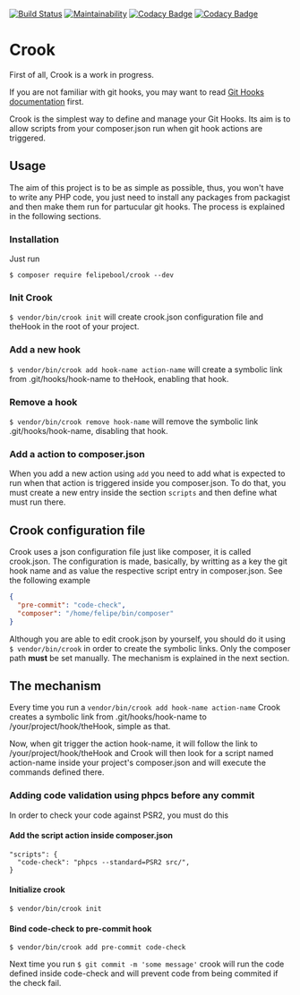 [![Build Status](https://travis-ci.org/felipebool/crook.svg?branch=master)](https://travis-ci.org/felipebool/crook)
[![Maintainability](https://api.codeclimate.com/v1/badges/dda7bbc045a955530da4/maintainability)](https://codeclimate.com/github/felipebool/crook/maintainability)
[![Codacy Badge](https://api.codacy.com/project/badge/Grade/2849859fd1ad4d299bf7403a85171319)](https://www.codacy.com/app/felipebool/crook?utm_source=github.com&amp;utm_medium=referral&amp;utm_content=felipebool/crook&amp;utm_campaign=Badge_Grade)
[![Codacy Badge](https://api.codacy.com/project/badge/Coverage/2849859fd1ad4d299bf7403a85171319)](https://www.codacy.com/app/felipebool/crook?utm_source=github.com&utm_medium=referral&utm_content=felipebool/crook&utm_campaign=Badge_Coverage)

# Crook
First of all, Crook is a work in progress.

If you are not familiar with git hooks, you may want to read [Git Hooks documentation](https://git-scm.com/docs/githooks) first.

Crook is the simplest way to define and manage your Git Hooks. Its aim is to allow scripts from your composer.json run when git hook actions are triggered. 

## Usage
The aim of this project is to be as simple as possible, thus, you won't have to write any PHP code, you just need to install any packages from packagist and then make them run for partucular git hooks. The process is explained in the following sections.

### Installation
Just run

```$ composer require felipebool/crook --dev```

### Init Crook
```$ vendor/bin/crook init``` will create crook.json configuration file and theHook in the root of your project.

### Add a new hook
```$ vendor/bin/crook add hook-name action-name``` will create a symbolic link from .git/hooks/hook-name to theHook, enabling that hook.

### Remove a hook
```$ vendor/bin/crook remove hook-name``` will remove the symbolic link .git/hooks/hook-name, disabling that hook.

### Add a action to composer.json
When you add a new action using ```add``` you need to add what is expected to run when that action is triggered inside you composer.json. To do that, you must create a new entry inside the section ```scripts``` and then define what must run there.

## Crook configuration file
Crook uses a json configuration file just like composer, it is called crook.json. The configuration is made, basically, by writting as a key the git hook name and as value the respective script entry in composer.json. See the following example
```json
{
  "pre-commit": "code-check",
  "composer": "/home/felipe/bin/composer"
}
```
Although you are able to edit crook.json by yourself, you should do it using ```$ vendor/bin/crook``` in order to create the symbolic links. Only the composer path **must** be set manually. The mechanism is explained in the next section.

## The mechanism
Every time you run a
```vendor/bin/crook add hook-name action-name```
Crook creates a symbolic link from .git/hooks/hook-name to /your/project/hook/theHook, simple as that.

Now, when git trigger the action hook-name, it will follow the link to /your/project/hook/theHook and Crook will then look for a script named action-name inside your project's composer.json and will execute the commands defined there.

### Adding code validation using phpcs before any commit
In order to check your code against PSR2, you must do this

#### Add the script action inside composer.json
```
"scripts": {
  "code-check": "phpcs --standard=PSR2 src/",
}
```

#### Initialize crook
```$ vendor/bin/crook init```

#### Bind code-check to pre-commit hook
```$ vendor/bin/crook add pre-commit code-check```

Next time you run ```$ git commit -m 'some message'``` crook will run the code defined inside code-check and will prevent code from being commited if the check fail.

